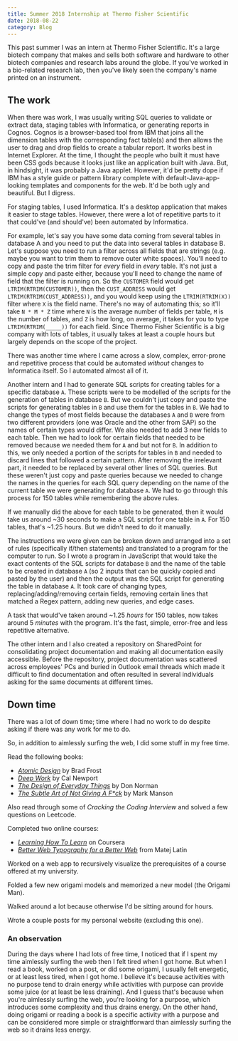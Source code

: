 ```yaml
---
title: Summer 2018 Internship at Thermo Fisher Scientific
date: 2018-08-22
category: Blog
---
```


This past summer I was an intern at Thermo Fisher Scientific. It's a large biotech company that makes and sells both software and hardware to other biotech companies and research labs around the globe. If you've worked in a bio-related research lab, then you've likely seen the company's name printed on an instrument.

## The work

When there was work, I was usually writing SQL queries to validate or extract data, staging tables with Informatica, or generating reports in Cognos. Cognos is a browser-based tool from IBM that joins all the dimension tables with the corresponding fact table(s) and then allows the user to drag and drop fields to create a tabular report. It works best in Internet Explorer. At the time, I thought the people who built it must have been CSS gods because it looks just like an application built with Java. But, in hindsight, it was probably a Java applet. However, it'd be pretty dope if IBM has a style guide or pattern library complete with default-Java-app-looking templates and components for the web. It'd be both ugly and beautiful. But I digress.

For staging tables, I used Informatica. It's a desktop application that makes it easier to stage tables. However, there were a lot of repetitive parts to it that could've (and should've) been automated by Informatica.

For example, let's say you have some data coming from several tables in database A and you need to put the data into several tables in database B. Let's suppose you need to run a filter across all fields that are strings (e.g. maybe you want to trim them to remove outer white spaces). You'll need to copy and paste the trim filter for _every_ field in _every_ table. It's not just a simple copy and paste either, because you'll need to change the name of field that the filter is running on. So the `CUSTOMER` field would get `LTRIM(RTRIM(CUSTOMER))`, then the `CUST_ADDRESS` would get `LTRIM(RTRIM(CUST_ADDRESS))`, and you would keep using the `LTRIM(RTRIM(X))` filter where `X` is the field name. There's no way of automating this; so it'll take `N * M * Z` time where `N` is the average number of fields per table, `M` is the number of tables, and `Z` is how long, on average, it takes for you to type `LTRIM(RTRIM(_____))` for each field. Since Thermo Fisher Scientific is a big company with lots of tables, it usually takes at least a couple hours but largely depends on the scope of the project.

There was another time where I came across a slow, complex, error-prone and repetitive process that could be automated _without_ changes to Informatica itself. So I automated almost all of it.

Another intern and I had to generate SQL scripts for creating tables for a specific database `A`. These scripts were to be modelled of the scripts for the generation of tables in database `B`. But we couldn't just copy and paste the scripts for generating tables in `B` and use them for the tables in `B`. We had to change the types of most fields because the databases `A` and `B` were from two different providers (one was Oracle and the other from SAP) so the names of certain types would differ. We also needed to add 3 new fields to each table. Then we had to look for certain fields that needed to be removed because we needed them for `A` and but not for `B`. In addition to this, we only needed a portion of the scripts for tables in `B` and needed to discard lines that followed a certain pattern. After removing the irrelevant part, it needed to be replaced by several other lines of SQL queries. But these weren't just copy and paste queries because we needed to change the names in the queries for each SQL query depending on the name of the current table we were generating for database `A`. We had to go through this process for 150 tables while remembering the above rules.

If we manually did the above for each table to be generated, then it would take us around ~30 seconds to make a SQL script for one table in `A`. For 150 tables, that's ~1.25 hours. But we didn't need to do it manually.

The instructions we were given can be broken down and arranged into a set of rules (specifically if/then statements) and translated to a program for the computer to run. So I wrote a program in JavaScript that would take the exact contents of the SQL scripts for database `B` and the name of the table to be created in database `A` (so 2 inputs that can be quickly copied and pasted by the user) and then the output was the SQL script for generating the table in database `A`. It took care of changing types, replacing/adding/removing certain fields, removing certain lines that matched a Regex pattern, adding new queries, and edge cases.

A task that would've taken around ~1.25 _hours_ for 150 tables, now takes around 5 _minutes_ with the program. It's the fast, simple, error-free and less repetitive alternative.

The other intern and I also created a repository on SharedPoint for consolidating project documentation and making all documentation easily accessible. Before the repository, project documentation was scattered across employees' PCs and buried in Outlook email threads which made it difficult to find documentation and often resulted in several individuals asking for the same documents at different times.

## Down time

There was a lot of down time; time where I had no work to do despite asking if there was any work for me to do.

So, in addition to aimlessly surfing the web, I did some stuff in my free time.

Read the following books:

- [_Atomic Design_](http://atomicdesign.bradfrost.com/) by Brad Frost
- [_Deep Work_](http://calnewport.com/books/deep-work/) by Cal Newport
- [_The Design of Everyday Things_](https://mitpress.mit.edu/books/design-everyday-things) by Don Norman
- [_The Subtle Art of Not Giving A F\*ck_](https://markmanson.net/books/subtle-art) by Mark Manson

Also read through some of _Cracking the Coding Interview_ and solved a few questions on Leetcode.

Completed two online courses:

- [_Learning How To Learn_](https://www.coursera.org/learn/learning-how-to-learn) on Coursera
- [_Better Web Typography for a Better Web_](https://betterwebtype.com/) from Matej Latin

Worked on a web app to recursively visualize the prerequisites of a course offered at my university.

Folded a few new origami models and memorized a new model (the Origami Man).

Walked around a lot because otherwise I'd be sitting around for hours.

Wrote a couple posts for my personal website (excluding this one).

### An observation

During the days where I had lots of free time, I noticed that if I spent my time aimlessly surfing the web then I felt tired when I got home. But when I read a book, worked on a post, or did some origami, I usually felt energetic, or at least less tired, when I got home. I believe it's because activities with no purpose tend to drain energy while activities with purpose can provide some juice (or at least be less draining). And I guess that's because when you're aimlessly surfing the web, you're looking for a purpose, which introduces some complexity and thus drains energy. On the other hand, doing origami or reading a book is a specific activity with a purpose and can be considered more simple or straightforward than aimlessly surfing the web so it drains less energy.
